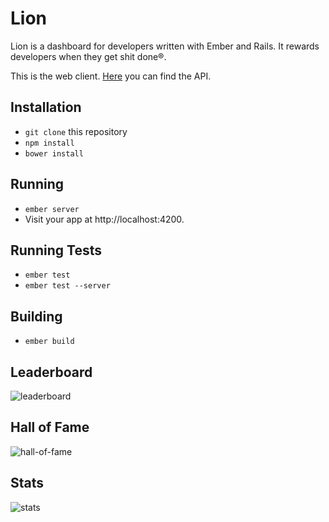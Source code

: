 # Lion

Lion is a dashboard for developers written with Ember and Rails.
It rewards developers when they get shit done®.

This is the web client. [Here](https://github.com/alphasights/lion-api) you can find the API.

## Installation

* `git clone` this repository
* `npm install`
* `bower install`

## Running

* `ember server`
* Visit your app at http://localhost:4200.

## Running Tests

* `ember test`
* `ember test --server`

## Building

* `ember build`

## Leaderboard

![leaderboard](http://cl.ly/image/033t1x3t041b/leaderboard.png)

## Hall of Fame

![hall-of-fame](http://cl.ly/image/020f0o420b2i/hall-of-fame.png)

## Stats

![stats](http://cl.ly/image/3R3W2e2c0Y2p/stats.png)
